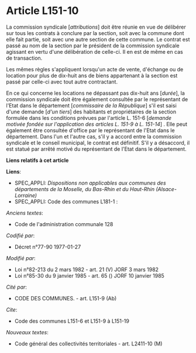 # Article L151-10

La commission syndicale [*attributions*] doit être réunie en vue de délibérer sur tous les contrats à conclure par la
section, soit avec la commune dont elle fait partie, soit avec une autre section de cette commune. Le contrat est passé au
nom de la section par le président de la commission syndicale agissant en vertu d'une délibération de celle-ci. Il en est de
même en cas de transaction.

Les mêmes règles s'appliquent lorsqu'un acte de vente, d'échange ou de location pour plus de dix-huit ans de biens
appartenant à la section est passé par celle-ci avec tout autre contractant.

En ce qui concerne les locations ne dépassant pas dix-huit ans [*durée*], la commission syndicale doit être également
consultée par le représentant de l'Etat dans le département [*commissaire de la République*] s'il est saisi d'une demande
[*d'un tiers*] des habitants et propriétaires de la section formulée dans les conditions prévues par l'article L. 151-6
[*demande motivée fondée sur l'application des articles L. 151-9 à L. 151-14*] . Elle peut également être consultée d'office
par le représentant de l'Etat dans le département. Dans l'un et l'autre cas, s'il y a accord entre la commission syndicale et
le conseil municipal, le contrat est définitif. S'il y a désaccord, il est statué par arrêté motivé du représentant de l'Etat
dans le département.

**Liens relatifs à cet article**

**Liens**:

  - SPEC_APPLI: *Dispositions non applicables aux communes des départements de la Moselle, du Bas-Rhin et du Haut-Rhin (Alsace-Lorraine)*
  - SPEC_APPLI: Code des communes L181-1 :

_Anciens textes_:

  - Code de l'administration communale 128

_Codifié par_:

  - Décret n°77-90 1977-01-27

_Modifié par_:

  - Loi n°82-213 du 2 mars 1982 - art. 21 (V) JORF 3 mars 1982
  - Loi n°85-30 du 9 janvier 1985 - art. 65 () JORF 10 janvier 1985

_Cité par_:

  - CODE DES COMMUNES. - art. L151-9 (Ab)

_Cite_:

  - Code des communes L151-6 et L151-9 à L151-19

_Nouveaux textes_:

  - Code général des collectivités territoriales - art. L2411-10 (M)
